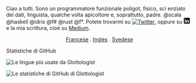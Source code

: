 Ciao a tutti.  Sono un programmatore funzionale poligot, fisico, sci
enziato dei dati, linguista, qualche volta apicoltore e, soprattutto, padre. @scala @haskell @idris @f# @rust @f*.
Potete trovarmi su [![Twitter][1.2]][1], oppure su [![LinkedIn][3.2]][3] e la mia scrittura, cioè su [Medium](https://medium.com/@glottologist).

<p align="center">
 <a href="/README_FR.md">Francese</a>
 .
 <a href="/README.md">Ingles</a>
 .
 <a href="/README_SV.md">Svedese</a>
</p>


Statistiche di GitHub

![Le lingue più usate da Glottologist](https://github-readme-stats.vercel.app/api/top-langs/?username=glottologist&count_private=true&layout=compact&langs_count=10&hide=html,css,javascript,dockerfile&theme=onedark)


![Le statistiche di GitHub di Glottologist](https://github-readme-stats.vercel.app/api?username=glottologist&show_icons=true&theme=onedark)


[1.2]: http://i.imgur.com/wWzX9uB.png (twitter icon)
[2.2]: http://i.imgur.com/9I6NRUm.png (github icon)
[3.2]: https://github.com/glottologist/glottologist/blob/main/linkedin-3-16.png (linkedin icon)

<!-- links to your social media accounts -->

[1]: https://twitter.com/theglottologist
[2]: https://github.com/Glottologist
[3]: https://www.linkedin.com/in/jasonridgwaytaylor/
[4]: https://medium.com/@glottologist

